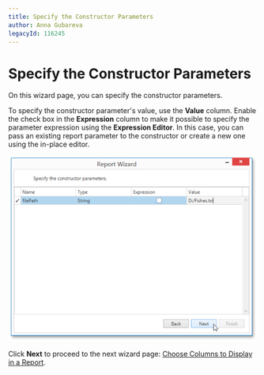 ```yaml
---
title: Specify the Constructor Parameters
author: Anna Gubareva
legacyId: 116245
---
```

# Specify the Constructor Parameters
On this wizard page, you can specify the constructor parameters.

To specify the constructor parameter's value, use the **Value** column. Enable the check box in the **Expression** column to make it possible to specify the parameter expression using the **Expression Editor**. In this case, you can pass an existing report parameter to the constructor or create a new one using the in-place editor.

![WpfReportWizard_Object_SpecifyConstructorParameters](../../../../../../images/img122881.png)

Click **Next** to proceed to the next wizard page: [Choose Columns to Display in a Report](../choose-columns-to-display-in-a-report.md).